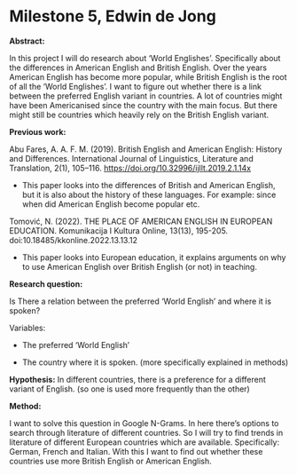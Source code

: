 # Milestone 5, Edwin de Jong
**Abstract:**

In this project I will do research about ‘World Englishes’. Specifically about the differences in American English and British English. Over the years American English has become more popular, while British English is the root of all the ‘World Englishes’. I want to figure out whether there is a link between the preferred English variant in countries. A lot of countries might have been Americanised since the country with the main focus. But there might still be countries which heavily rely on the British English variant.

**Previous work:**

Abu Fares, A. A. F. M. (2019). British English and American English: History and Differences. International Journal of Linguistics, Literature and Translation, 2(1), 105–116. https://doi.org/10.32996/ijllt.2019.2.1.14x

-  This paper looks into the differences of British and American English, but it is also about the history of these languages. For example: since when did American English become popular etc.

Tomović, N. (2022). THE PLACE OF AMERICAN ENGLISH IN EUROPEAN EDUCATION. Komunikacija I Kultura Online, 13(13), 195-205. doi:10.18485/kkonline.2022.13.13.12

-  This paper looks into European education, it explains arguments on why to use American English over British English (or not) in teaching.

**Research question:**

Is There a relation between the preferred ‘World English’ and where it is spoken?

Variables: 

-  The preferred ‘World English’

-  The country where it is spoken. (more specifically explained in methods)

**Hypothesis:**
In different countries, there is a preference for a different variant of English. (so one is used more frequently than the other)

**Method:**

I want to solve this question in Google N-Grams. In here there’s options to search through literature of different countries. So I will try to find trends in literature of different European countries which are available. Specifically: German, French and Italian. With this I want to find out whether these countries use more British English or American English.



